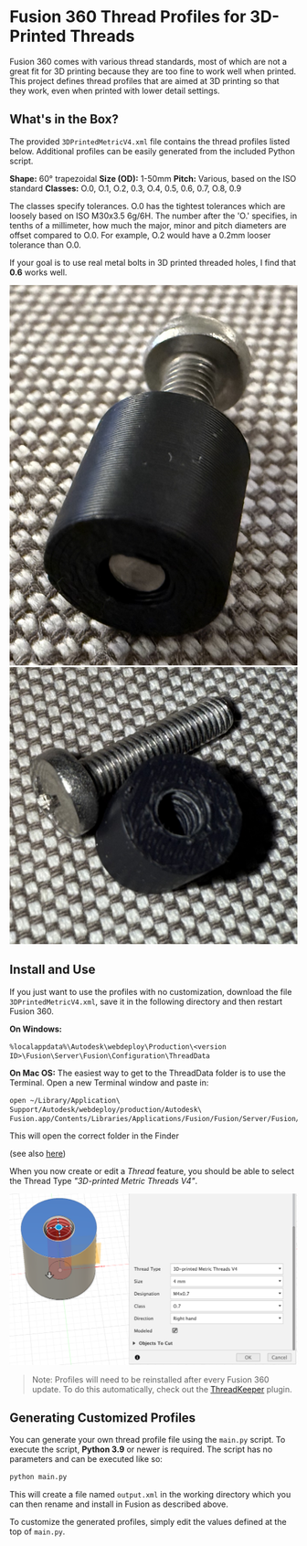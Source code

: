 # Fusion 360 Thread Profiles for 3D-Printed Threads

Fusion 360 comes with various thread standards, most of which are not a great fit for 3D printing because they are too fine to work well when printed.
This project defines thread profiles that are aimed at 3D printing so that they work, even when printed with lower detail settings.

## What's in the Box?

The provided `3DPrintedMetricV4.xml` file contains the thread profiles listed below.
Additional profiles can be easily generated from the included Python script.

**Shape:** 60° trapezoidal
**Size (OD):** 1-50mm
**Pitch:** Various, based on the ISO standard
**Classes:** O.0, O.1, O.2, 0.3, O.4, 0.5, 0.6, 0.7, O.8, 0.9


The classes specify tolerances.
O.0 has the tightest tolerances which are loosely based on ISO M30x3.5 6g/6H.
The number after the 'O.' specifies, in tenths of a millimeter, how much the major, minor and pitch diameters are offset compared to O.0.
For example, O.2 would have a 0.2mm looser tolerance than O.0.

If your goal is to use real metal bolts in 3D printed threaded holes, I find that **0.6** works well.

![M4 Thread Example 1](m4_thread_example_1.jpg)
![M4 Thread Example 2](m4_thread_example_2.jpg)

## Install and Use

If you just want to use the profiles with no customization, download the file `3DPrintedMetricV4.xml`, save it in the following directory and then restart Fusion 360.

**On Windows:**
```
%localappdata%\Autodesk\webdeploy\Production\<version ID>\Fusion\Server\Fusion\Configuration\ThreadData
```

**On Mac OS:**
The easiest way to get to the ThreadData folder is to use the Terminal. Open a new Terminal window and paste in:
```
open ~/Library/Application\ Support/Autodesk/webdeploy/production/Autodesk\ Fusion.app/Contents/Libraries/Applications/Fusion/Fusion/Server/Fusion/Configuration/ThreadData
```
This will open the correct folder in the Finder

(see also [here](https://knowledge.autodesk.com/support/fusion-360/learn-explore/caas/sfdcarticles/sfdcarticles/Custom-Threads-in-Fusion-360.html))

When you now create or edit a *Thread* feature, you should be able to select the Thread Type *"3D-printed Metric Threads V4"*.

![Select Thread Type in Fusion 360](ss_fusion.png)

> Note: Profiles will need to be reinstalled after every Fusion 360 update. To do this automatically, check out the [ThreadKeeper](https://github.com/thomasa88/ThreadKeeper) plugin.

## Generating Customized Profiles

You can generate your own thread profile file using the `main.py` script.
To execute the script, **Python 3.9** or newer is required.
The script has no parameters and can be executed like so:

```bash
python main.py
```

This will create a file named `output.xml` in the working directory which you can then rename and install in Fusion as described above.

To customize the generated profiles, simply edit the values defined at the top of `main.py`.